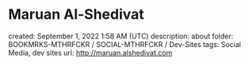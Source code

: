 # Maruan Al-Shedivat

created: September 1, 2022 1:58 AM (UTC)
description: about
folder: BOOKMRKS-MTHRFCKR / SOCIAL-MTHRFCKR / Dev-Sites
tags: Social Media, dev sites
url: http://maruan.alshedivat.com